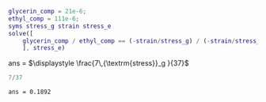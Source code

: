 ``` matlab
glycerin_comp = 21e-6;
ethyl_comp = 111e-6;
syms stress_g strain stress_e
solve([
    glycerin_comp / ethyl_comp == (-strain/stress_g) / (-strain/stress_e)
    ], stress_e)
```

ans =
$`\displaystyle \frac{7\,{\textrm{stress}}_g }{37}`$

``` matlab
7/37
```

``` matlabTextOutput
ans = 0.1892
```
